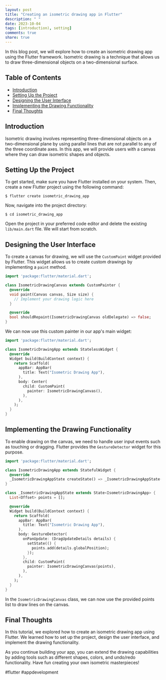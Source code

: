 ```yaml
---
layout: post
title: "Creating an isometric drawing app in Flutter"
description: " "
date: 2023-10-04
tags: [introduction), setting]
comments: true
share: true
---
```


In this blog post, we will explore how to create an isometric drawing app using the Flutter framework. Isometric drawing is a technique that allows us to draw three-dimensional objects on a two-dimensional surface.

## Table of Contents
- [Introduction](#introduction)
- [Setting Up the Project](#setting-up-the-project)
- [Designing the User Interface](#designing-the-user-interface)
- [Implementing the Drawing Functionality](#implementing-the-drawing-functionality)
- [Final Thoughts](#final-thoughts)

## Introduction

Isometric drawing involves representing three-dimensional objects on a two-dimensional plane by using parallel lines that are not parallel to any of the three coordinate axes. In this app, we will provide users with a canvas where they can draw isometric shapes and objects.

## Setting Up the Project

To get started, make sure you have Flutter installed on your system. Then, create a new Flutter project using the following command:

```
$ flutter create isometric_drawing_app
```

Now, navigate into the project directory:

```
$ cd isometric_drawing_app
```

Open the project in your preferred code editor and delete the existing `lib/main.dart` file. We will start from scratch.

## Designing the User Interface

To create a canvas for drawing, we will use the `CustomPaint` widget provided by Flutter. This widget allows us to create custom drawings by implementing a `paint` method.

```dart
import 'package:flutter/material.dart';

class IsometricDrawingCanvas extends CustomPainter {
  @override
  void paint(Canvas canvas, Size size) {
    // Implement your drawing logic here
  }

  @override
  bool shouldRepaint(IsometricDrawingCanvas oldDelegate) => false;
}
```

We can now use this custom painter in our app's main widget:

```dart
import 'package:flutter/material.dart';

class IsometricDrawingApp extends StatelessWidget {
  @override
  Widget build(BuildContext context) {
    return Scaffold(
      appBar: AppBar(
        title: Text("Isometric Drawing App"),
      ),
      body: Center(
        child: CustomPaint(
          painter: IsometricDrawingCanvas(),
        ),
      ),
    );
  }
}
```

## Implementing the Drawing Functionality

To enable drawing on the canvas, we need to handle user input events such as touching or dragging. Flutter provides the `GestureDetector` widget for this purpose.

```dart
import 'package:flutter/material.dart';

class IsometricDrawingApp extends StatefulWidget {
  @override
  _IsometricDrawingAppState createState() => _IsometricDrawingAppState();
}

class _IsometricDrawingAppState extends State<IsometricDrawingApp> {
  List<Offset> points = [];

  @override
  Widget build(BuildContext context) {
    return Scaffold(
      appBar: AppBar(
        title: Text("Isometric Drawing App"),
      ),
      body: GestureDetector(
        onPanUpdate: (DragUpdateDetails details) {
          setState(() {
            points.add(details.globalPosition);
          });
        },
        child: CustomPaint(
          painter: IsometricDrawingCanvas(points),
        ),
      ),
    );
  }
}
```

In the `IsometricDrawingCanvas` class, we can now use the provided points list to draw lines on the canvas.

## Final Thoughts

In this tutorial, we explored how to create an isometric drawing app using Flutter. We learned how to set up the project, design the user interface, and implement the drawing functionality.

As you continue building your app, you can extend the drawing capabilities by adding tools such as different shapes, colors, and undo/redo functionality. Have fun creating your own isometric masterpieces!

#flutter #appdevelopment